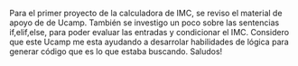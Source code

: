 Para el primer proyecto de la calculadora de IMC, se reviso el material de apoyo de de Ucamp.
También se investigo un poco sobre las sentencias if,elif,else, para poder evaluar las entradas y condicionar el IMC.
Considero que este Ucamp me esta ayudando a desarrolar habilidades de lógica para generar código que es lo que estaba buscando.
Saludos!
